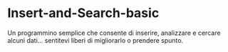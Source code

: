 # Insert-and-Search-basic
Un programmino semplice che consente di inserire, analizzare e cercare alcuni dati... sentitevi liberi di migliorarlo o prendere spunto.
